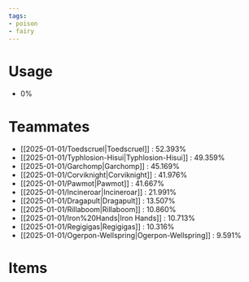 ```yaml
---
tags:
- poison
- fairy
---
```

# Usage
- 0%
# Teammates
- [[2025-01-01/Toedscruel|Toedscruel]] : 52.393%
- [[2025-01-01/Typhlosion-Hisui|Typhlosion-Hisui]] : 49.359%
- [[2025-01-01/Garchomp|Garchomp]] : 45.169%
- [[2025-01-01/Corviknight|Corviknight]] : 41.976%
- [[2025-01-01/Pawmot|Pawmot]] : 41.667%
- [[2025-01-01/Incineroar|Incineroar]] : 21.991%
- [[2025-01-01/Dragapult|Dragapult]] : 13.507%
- [[2025-01-01/Rillaboom|Rillaboom]] : 10.860%
- [[2025-01-01/Iron%20Hands|Iron Hands]] : 10.713%
- [[2025-01-01/Regigigas|Regigigas]] : 10.316%
- [[2025-01-01/Ogerpon-Wellspring|Ogerpon-Wellspring]] : 9.591%
# Items